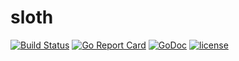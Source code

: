 # sloth

[![Build Status](https://travis-ci.org/ckeyer/sloth.png?branch=master)](https://travis-ci.org/ckeyer/sloth)
[![Go Report Card](https://goreportcard.com/badge/github.com/ckeyer/sloth)](https://goreportcard.com/report/github.com/ckeyer/sloth)
[![GoDoc](https://godoc.org/github.com/ckeyer/sloth?status.png)](http://godoc.org/github.com/ckeyer/sloth)
[![license](https://img.shields.io/github/license/mashape/apistatus.svg?maxAge=2592000)]()
